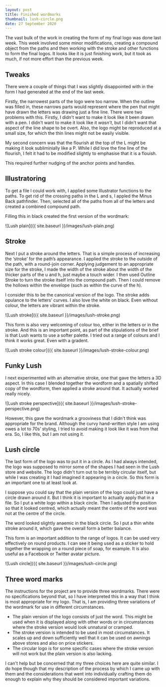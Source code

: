 ```yaml
---
layout: post
title: Finished wordmarks
thumbnail: lush-circle.png
date: 27 September 2020
---
```


The vast bulk of the work in creating the form of my final logo was done last week. This week involved some minor modifications, creating a compound object from the paths and then working with the stroke and other functions to form the final logos. It looks like it is just finishing work, but it took as much, if not more effort than the previous week.

## Tweaks

There were a couple of things that I was slightly disappointed with in the form I had generated at the end of the last week.

Firstly, the narrowest parts of the logo were too narrow. When the outline was filled in, these narrows parts would represent where the pen that might have drawn the letters was drawing just a fine line. There were two problems with this. Firstly, I didn't want to make it look like it been drawn with a pen. I didn't want to make it look like it *wasn't*, but I didn't want that aspect of the line shape to be overt. Also, the logo might be reproduced at a small size, for which the thin lines might not be easily visible.

My second concern was that the flourish at the top of the L might be making it look subliminially like a P. While I did love the fine line of the flourish, I felt it had to be modified slightly to emphasise that it is a flouish.

This required further nudging of the anchor points and handles.

## Illustratoring

To get a file I could work with, I applied some Illustrator functions to the paths. To get rid of the crossing paths in the L and s, I appled the Minus Back pathfinder. Then, selected all of the paths from all of the letters and created a combined compound path.

Filling this in black created the first version of the wordmark:

![Lush plain]({{ site.baseurl }}/images/lush-plain.png)

## Stroke

Next I put a stroke around the letters. That is a simple process of increasing the ‘stroke’ for the path’s appearance. I applied the stroke to the outside of the path, with a round-join corner. Applying judgement to an appropriate size for the stroke, I made the width of the stroke about the width of the thicker parts of the u and h, just maybe a touch wider. I then used Outline Stroke to turn the stroke itself into the compound path. Then I could remove the hollows within the envelope (such as within the curve of the h).

I consider this to be the canonical version of the logo. The stroke adds opulance to the letters’ curves. I also love the white on black. Even without colour, the letters are vibrant within the stroke.

![Lush stroke]({{ site.baseurl }}/images/lush-stroke.png)

This form is also very welcoming of colour too, either in the letters or in the stroke. And this is an important point, as part of the stipulations of the brief is that Lush wants to use a softer palette. I tried out a range of colours and I think it works great. Even with a gradent.

![Lush stroke colour]({{ site.baseurl }}/images/lush-stroke-colour.png)

## Funky Lush

I next experimented with an alternative stroke, one that gave the letters a 3D aspect. In this case I blended together the wordform and a spatially shifted copy of the wordform, then applied a stroke around that. It actually worked really nicely.

![Lush stroke perspective]({{ site.baseurl }}/images/lush-stroke-perspective.png)

However, this gave the wordmark a grooviness that I didn't think was appropriate for the brand. Although the curvy hand-written style I am using owes a lot to 70s’ styling, I tried to avoid making it look like it was from that era. So, I like this, but I am not using it.

## Lush circle

The last form of the logo was to put it in a circle. As I had always intended, the logo was supposed to mirror some of the shapes I had seen in the Lush store and website. The logo didn't turn out to be terribly circular itself, but while I was creating it I had imagined it appearing in a circle. So this form is an important one to at least look at.

I suppose you could say that the plain version of the logo could just have a circle drawn around it. But I think it is important to actually apply that in a file. So I put a white logo within a black circle. Then I adjusted the position so that it looked centred, which actually meant the centre of the word was not at the centre of the circle.

The word looked slightly anaemic in the black circle. So I put a thin white stroke around it, which gave the overall form a better balance.

This form is an important addition to the range of logos. It can be used very effectively on round products. I can see it being used as a sticker to hold together the wrapping on a round piece of soap, for example. It is also useful as a Facebook or Twitter avatar picture.

![Lush circle]({{ site.baseurl }}/images/lush-circle.png)

## Three word marks

The instructions for the project are to provide three wordmarks. There were no specifications beyond that, so I have interpreted this in a way that I think is most appropriate for my logo. That is, I am providing three variations of the wordmark for use in different circumstances.

* The plain version of the logo consists of just the word. This might be used when it is displayed along with other words or in circumstances where the stroke version would look unnatural or cramped.
* The stroke version is intended to be used in most circumstances. It scales up and down sufficiently well that it can be used on awnings above stores and also on price stickers.
* The circular logo is for some specific cases where the stroke version will not work but the plain version is also lacking.

I can't help but be concerned that my three choices here are quite similar. I do hope though that my description of the process by which I came up with them and the considerations that went into individually crafting them do enough to explain why they should be considered important variations.
